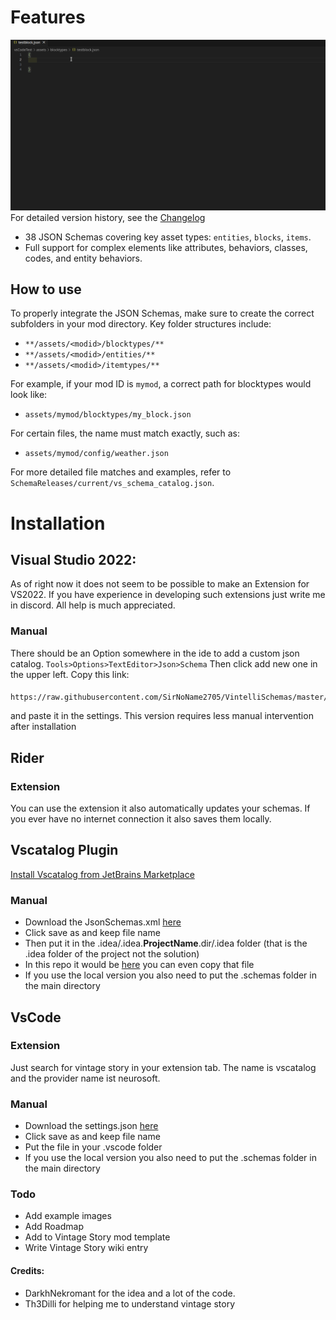 
# Features
![Show Case via gif](media/vscode.gif)
For detailed version history, see the [Changelog](CHANGELOG.md)
- 38 JSON Schemas covering key asset types: `entities`, `blocks`, `items`.
- Full support for complex elements like attributes, behaviors, classes, codes, and entity behaviors.

## How to use

To properly integrate the JSON Schemas, make sure to create the correct subfolders in your mod directory. Key folder structures include:

- `**/assets/<modid>/blocktypes/**`
- `**/assets/<modid>/entities/**`
- `**/assets/<modid>/itemtypes/**`

For example, if your mod ID is `mymod`, a correct path for blocktypes would look like:

- `assets/mymod/blocktypes/my_block.json`

For certain files, the name must match exactly, such as:

- `assets/mymod/config/weather.json`

For more detailed file matches and examples, refer to `SchemaReleases/current/vs_schema_catalog.json`.

# Installation

## Visual Studio 2022:
As of right now it does not seem to be possible to make an Extension for VS2022. If you have experience in developing such extensions just write me in discord. All help is much appreciated.
### Manual
There should be an Option somewhere in the ide to add a custom json catalog.
`Tools>Options>TextEditor>Json>Schema`
Then click add new one in the upper left.
Copy this link:
####
    https://raw.githubusercontent.com/SirNoName2705/VintelliSchemas/master/SchemaReleases/current/vs_schema_catalog.json
and paste it in the settings. This version requires less manual intervention after installation


## Rider
### Extension
You can use the extension it also automatically updates your schemas.
If you ever have no internet connection it also saves them locally.
## Vscatalog Plugin
[Install Vscatalog from JetBrains Marketplace](https://plugins.jetbrains.com/plugin/25365-vscatalog)

### Manual
- Download the JsonSchemas.xml [here](https://raw.githubusercontent.com/SirNoName2705/VintelliSchemas/master/SchemaReleases/current/jsonSchemas.xml)
- Click save as and keep file name
- Then put it in the .idea/.idea.__ProjectName__.dir/.idea folder (that is the .idea folder of the project not the solution)
- In this repo it would be [here](https://github.com/SirNoName2705/VintelliSchemas/tree/master/.idea/.idea.VintelliSchemas/.idea) you can even copy that file
- If you use the local version you also need to put the .schemas folder in the main directory

## VsCode
### Extension
Just search for vintage story in your extension tab. The name is vscatalog and the provider name ist neurosoft.
### Manual
- Download the settings.json [here](https://raw.githubusercontent.com/SirNoName2705/VintelliSchemas/master/SchemaReleases/current/settings.json)
- Click save as and keep file name
- Put the file in your .vscode folder
- If you use the local version you also need to put the .schemas folder in the main directory



### Todo
- Add example images
- Add Roadmap
- Add to Vintage Story mod template
- Write Vintage Story wiki entry


#### Credits:
- DarkhNekromant for the idea and a lot of the code.
- Th3Dilli for helping me to understand vintage story